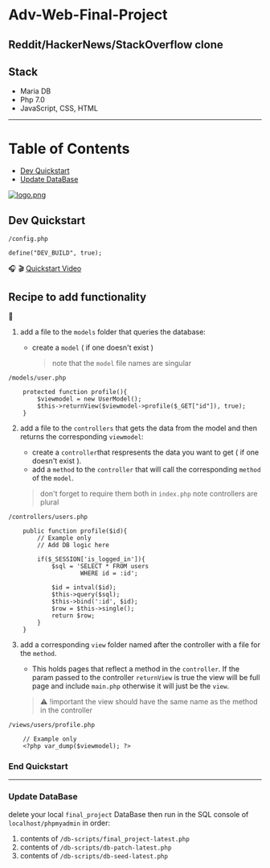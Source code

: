 # Adv-Web-Final-Project

## Reddit/HackerNews/StackOverflow clone

## Stack

- Maria DB
- Php 7.0
- JavaScript, CSS, HTML
***********************

Table of Contents
=================

  * [Dev Quickstart](#markdown-header-dev-quickstart)
  * [Update DataBase](#markdown-header-update-database)
  
  
[![logo.png](https://s7.postimg.org/uy87qw9ez/logo.png)](https://postimg.org/image/stnupt7s7/)

## Dev Quickstart 

`/config.php`
```
define("DEV_BUILD", true);
```
:headphones: :clapper: [Quickstart Video](https://www.youtube.com/watch?v=D2o14PY7Ums&feature=youtu.be)

## Recipe to add functionality
:book:

1. add a file to the `models` folder that queries the database:

    - create a `model` ( if one doesn't exist ) 
      > note that the `model` file names are singular

`/models/user.php`
```
	protected function profile(){
		$viewmodel = new UserModel();
		$this->returnView($viewmodel->profile($_GET["id"]), true);
	}

```
      
2. add a file to the `controllers` that gets the data from the model and then returns the corresponding `viewmodel`:

    - create a `controller`that respresents the data you want to get ( if one doesn't exist ).  
    - add a `method` to the `controller` that will call the corresponding `method` of the `model`.
     > don't forget to require them both in `index.php`
       note controllers are plural

`/controllers/users.php`
```
	public function profile($id){
		// Example only 
		// Add DB logic here

		if($_SESSION['is_logged_in']){
			$sql = 'SELECT * FROM users
					WHERE id = :id';

			$id = intval($id);		
			$this->query($sql);
			$this->bind(':id', $id);
			$row = $this->single();
			return $row;
		}
	}
```

3. add a corresponding `view` folder named after the controller with a file for the `method`. 

    - This holds pages that reflect a method in the `controller`. If the param passed to the controller `returnView` is true the view will be full page and include `main.php` otherwise it will just be the `view`.

     > :warning: !important the view should have the same name as the method in the controller

`/views/users/profile.php`
```
    // Example only
    <?php var_dump($viewmodel); ?>
```
### End Quickstart

***********************

### Update DataBase

delete your local `final_project` DataBase then run in the SQL console of `localhost/phpmyadmin` in order:

1. contents of `/db-scripts/final_project-latest.php`
2. contents of `/db-scripts/db-patch-latest.php`
3. contents of `/db-scripts/db-seed-latest.php`